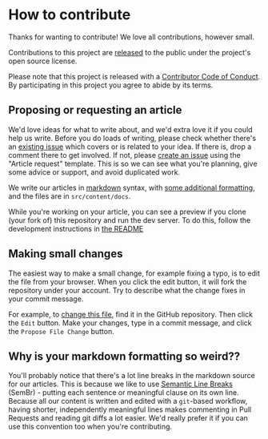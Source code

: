 # How to contribute

Thanks for wanting to contribute!
We love all contributions, however small.

Contributions to this project are [released](https://help.github.com/articles/github-terms-of-service/#6-contributions-under-repository-license) to the public under the project's open source license.

Please note that this project is released with a [Contributor Code of Conduct](CODE_OF_CONDUCT.md).
By participating in this project you agree to abide by its terms.

## Proposing or requesting an article

We'd love ideas for what to write about,
and we'd extra love it if you could help us write.
Before you do loads of writing,
please check whether there's an [existing issue](https://github.com/codexfelis/oratio/issues)
which covers or is related to your idea.
If there is, drop a comment there to get involved.
If not, please [create an issue](https://github.com/codexfelis/oratio/issues/new)
using the "Article request" template.
This is so we can see what you're planning,
give some advice or support,
and avoid duplicated work.

We write our articles in [markdown](https://starlight.astro.build/guides/authoring-content/) syntax,
with [some additional formatting](#why-is-your-markdown-formatting-so-weird),
and the files are in `src/content/docs`.

While you're working on your article,
you can see a preview if you clone (your fork of) this repository and run the dev server.
To do this, follow the development instructions in [the README](https://github.com/codexfelis/oratio/blob/main/README.md#Developing)

## Making small changes

The easiest way to make a small change,
for example fixing a typo,
is to edit the file from your browser.
When you click the edit button,
it will fork the repository under your account.
Try to describe what the change fixes in your commit message.

For example, to [change this file](/CONTRIBUTING.md),
find it in the GitHub repository.
Then click the `Edit` button.
Make your changes,
type in a commit message,
and click the `Propose File Change` button.

## Why is your markdown formatting so weird??

You'll probably notice that there's a lot line breaks in the markdown source for our articles.
This is because we like to use [Semantic Line Breaks](https://sembr.org/) (SemBr) -
putting each sentence or meaningful clause on its own line.
Because all our content is written and edited with a `git`-based workflow,
having shorter, independently meaningful lines makes commenting in Pull Requests and reading git diffs a lot easier.
We'd really prefer it if you can use this convention too when you're contributing.
